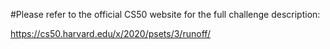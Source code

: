 #Please refer to the official CS50 website for the full challenge description:

https://cs50.harvard.edu/x/2020/psets/3/runoff/
